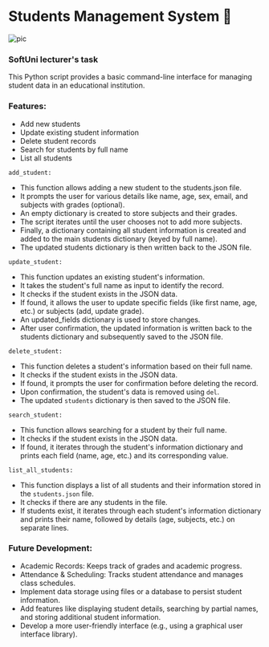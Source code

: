 # Students Management System :school:	

![pic](https://github.com/pgnikolov/student-management-system/assets/151896883/75dc6683-e5bb-4e34-ab8e-013146059d72)

### SoftUni lecturer's task  

This Python script provides a basic command-line interface for managing student data in an educational institution.

### Features:

* Add new students
* Update existing student information
* Delete student records
* Search for students by full name
* List all students

```add_student:```

* This function allows adding a new student to the students.json file.
* It prompts the user for various details like name, age, sex, email, and subjects with grades (optional).
* An empty dictionary is created to store subjects and their grades.
* The script iterates until the user chooses not to add more subjects.
* Finally, a dictionary containing all student information is created and added to the main students dictionary (keyed by full name).
* The updated students dictionary is then written back to the JSON file.

```update_student:```

* This function updates an existing student's information.
* It takes the student's full name as input to identify the record.
* It checks if the student exists in the JSON data.
* If found, it allows the user to update specific fields (like first name, age, etc.) or subjects (add, update grade).
* An updated_fields dictionary is used to store changes.
* After user confirmation, the updated information is written back to the students dictionary and subsequently saved to the JSON file.

```delete_student:```

* This function deletes a student's information based on their full name.
* It checks if the student exists in the JSON data.
* If found, it prompts the user for confirmation before deleting the record.
* Upon confirmation, the student's data is removed using ```del```.
* The updated ```students``` dictionary is then saved to the JSON file.

```search_student:```

* This function allows searching for a student by their full name.
* It checks if the student exists in the JSON data.
* If found, it iterates through the student's information dictionary and prints each field (name, age, etc.) and its corresponding value.

```list_all_students:```

* This function displays a list of all students and their information stored in the ```students.json``` file.
* It checks if there are any students in the file.
* If students exist, it iterates through each student's information dictionary and prints their name, followed by details (age, subjects, etc.) on separate lines.

### Future Development:

* Academic Records: Keeps track of grades and academic progress.
* Attendance & Scheduling: Tracks student attendance and manages class schedules.
* Implement data storage using files or a database to persist student information.
* Add features like displaying student details, searching by partial names, and storing additional student information.
* Develop a more user-friendly interface (e.g., using a graphical user interface library).
